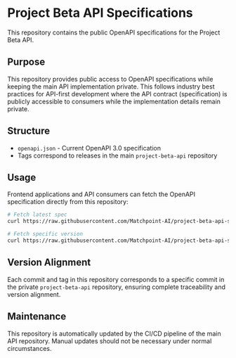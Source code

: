 # Project Beta API Specifications

This repository contains the public OpenAPI specifications for the Project Beta API.

## Purpose

This repository provides public access to OpenAPI specifications while keeping the main API implementation private. This follows industry best practices for API-first development where the API contract (specification) is publicly accessible to consumers while the implementation details remain private.

## Structure

- `openapi.json` - Current OpenAPI 3.0 specification
- Tags correspond to releases in the main `project-beta-api` repository

## Usage

Frontend applications and API consumers can fetch the OpenAPI specification directly from this repository:

```bash
# Fetch latest spec
curl https://raw.githubusercontent.com/Matchpoint-AI/project-beta-api-specs/main/openapi.json

# Fetch specific version
curl https://raw.githubusercontent.com/Matchpoint-AI/project-beta-api-specs/v0.0.124/openapi.json
```

## Version Alignment

Each commit and tag in this repository corresponds to a specific commit in the private `project-beta-api` repository, ensuring complete traceability and version alignment.

## Maintenance

This repository is automatically updated by the CI/CD pipeline of the main API repository. Manual updates should not be necessary under normal circumstances.